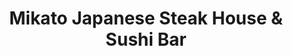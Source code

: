 ---
layout: place
title: "Mikato Japanese Steak House & Sushi Bar"
permalink: /florida/st-augustine/mikato-japanese-steak-house-sushi-bar.html
stateAbbr: FL
stateName: Florida
cityName: St. Augustine
seo:
  name: "Mikato Japanese Steak House & Sushi Bar"
  type: Restaurant
  links: null
description: "Casual eatery with hibachi meals cooked by teppanyaki chefs & other Japanese staples, plus a bar. Mikato Japanese Steak House & Sushi Bar serves delicious sushi in St. Augustine, Florida. Try fresh Japanese dishes for a great dining experience. Available for, delivery."
place_id: ChIJG2t4yvYn5IgRVyKGzXpNv00
photos:
  - name: >-
      places/ChIJG2t4yvYn5IgRVyKGzXpNv00/photos/AeeoHcINo7brMdGdrFZyEpxBCq0r0B-tLEHuOyaErNH0JiekGOo05btb4gvhFoM8HAbjKyGNIiKxXdDhxC3PBDPoqxVb4CX4ANWl4XSOM6VC08hz8OCKz8CoIY8t6iDcGv-Aq9SUDQVFY68SblQlbcGIlUbpoyfp2dUCCOgLEjnGSSpZGjVGalioVlE-ES-Te_BHqQ8rg99xnKbEJRtdtmlF91maeDbQap0zmo2enQQCpxsT7BqQq4nOhdhgzVByTa_5LrywhVS7GgZDuyEUnVQsCXqBSLbxzG4HpXzTRFkQPSHvJUSDFxjEoxnek441a8FFEDUeuEdOLTQRgvDWYBLRUB6hQTrPqCo0b4WuzKmCPV5iA1GPiB2rRZs3v7WtIyMW70bOQjMBJiIEJX19pwBOesOUUos95SiVIRPvEiJpoRg
    widthPx: 3024
    heightPx: 3024
    authorAttributions:
      - displayName: Phia Velasquez
        uri: https://maps.google.com/maps/contrib/115768892071259329924
        photoUri: >-
          https://lh3.googleusercontent.com/a-/ALV-UjUDP1VjFX9n4jUWvNXE4u9wwQFnKo0BJstXoec-0msp1nWosSM=s100-p-k-no-mo
    flagContentUri: >-
      https://www.google.com/local/imagery/report/?cb_client=maps_api_places.places_api&image_key=!1e10!2sCIHM0ogKEICAgIDu67TeWw&hl=en-US
    googleMapsUri: >-
      https://www.google.com/maps/place//data=!3m4!1e2!3m2!1sCIHM0ogKEICAgIDu67TeWw!2e10!4m2!3m1!1s0x88e427f6ca786b1b:0x4dbf4d7acd862257
  - name: >-
      places/ChIJG2t4yvYn5IgRVyKGzXpNv00/photos/AeeoHcJr93Txc8KVGmgkO8LU_g3AQWenY_rspJdZw3lff63Qy7a1hnW40P8X0BTiyITFtTy0SRC0BLGhvLM13aTLL-Fi6cgiNvgGPxSlzPbCOFUf9TNVDsK9hFiTQoGnfzBytJbutvZ5B_FDqWqEXR7OYs6-s3v9Y5AtbAamxhflhIAVpvV5vgR8UDl4qEV4h1Z39xtxrQLKIStFO0FMacuAcFiSp8dkbzWNdMMSilrPzJ046cK5hcSVTb9xEh_99xNezMiCxTk1-nm5ukp57YdK4irnEIXFOHzPTokxwbrx1RrrddHRuVmtYE5AyrO_ZGEsAdR4JGcaiWfNNAelT2zIpzPT2YGWFGQ5X7UvfBTmM-a0dEs6iXy9Q6lObKIlan3Gx09Or6pt6_bTBt8NZ8tGRFK-nJjMp9Ww3YAso66LLJjiFg
    widthPx: 3024
    heightPx: 4032
    authorAttributions:
      - displayName: Jameson P
        uri: https://maps.google.com/maps/contrib/106808183886314462277
        photoUri: >-
          https://lh3.googleusercontent.com/a-/ALV-UjWGEcXW2_oYMDpxcN7Rk4LpWdMGquGu5ah732yLB1NX1VuLc0sP=s100-p-k-no-mo
    flagContentUri: >-
      https://www.google.com/local/imagery/report/?cb_client=maps_api_places.places_api&image_key=!1e10!2sCIHM0ogKEICAgID79LKBBg&hl=en-US
    googleMapsUri: >-
      https://www.google.com/maps/place//data=!3m4!1e2!3m2!1sCIHM0ogKEICAgID79LKBBg!2e10!4m2!3m1!1s0x88e427f6ca786b1b:0x4dbf4d7acd862257
  - name: >-
      places/ChIJG2t4yvYn5IgRVyKGzXpNv00/photos/AeeoHcKD5VO82H1YIsqT4RTe7Qng2Wx9lJgCrh47IXPmju3YvH9L82j3fNGN7JVqIo3HxdMAHXiz8TzNtC5nxgFMGJtghUdOKBlIXuz2NLOPKnPL5gLEsCVMbHw6jeKZA20VdN1bRIibJWghk7EUafPGy57rEowDRrwxrHtEonT1MFvJsXQthl_GVStwDjQ2uiAHzYQAJ58aFAPTedU2tfq7eUK2WltPyo1O_QuasGGrrzq1T_OZEKJlQwy3mVR0Xu9bi_tElt4xNX4VSMP7uxKAZ_uVsj2m5fq1D2tgS_7RhUQ9eq2X_hNAV4lKtX16G3kv-8ZVlNexciPrRACgUHQIIy5mgdWiKKPX9JL5a-i6_aOo1ThLiA2yK_WMrTreZgMDXKIg5-Ftlgkq8H3Y6vH3nNXJ18LznzI_6Q1kaDxzbLg
    widthPx: 4000
    heightPx: 3000
    authorAttributions:
      - displayName: Al Cabrera
        uri: https://maps.google.com/maps/contrib/111243604611690518858
        photoUri: >-
          https://lh3.googleusercontent.com/a-/ALV-UjXuZodtatYSSEBRopLkHbh1dUCoMhW4RANnhvflBQENoW5t_FJp=s100-p-k-no-mo
    flagContentUri: >-
      https://www.google.com/local/imagery/report/?cb_client=maps_api_places.places_api&image_key=!1e10!2sCIHM0ogKEICAgICH-8iiUw&hl=en-US
    googleMapsUri: >-
      https://www.google.com/maps/place//data=!3m4!1e2!3m2!1sCIHM0ogKEICAgICH-8iiUw!2e10!4m2!3m1!1s0x88e427f6ca786b1b:0x4dbf4d7acd862257
  - name: >-
      places/ChIJG2t4yvYn5IgRVyKGzXpNv00/photos/AeeoHcImML7-bw9SvKXEAG3oDAbnvPJxngC6foiQds38geJlQQ_6ESmYE2tbaVso49yZDl-9_psn3tAogPEpeL8FHCtrMeHgtrb3-4dEz3CbcP0r6oSu_5b4VQMzMIJ5XZbNpcNNlGZ21x7KvqoaeI0MuVQns8RwrF6W7aL5Q-cwn0ZiBc6tXuHH0zXHtL8lXYMfgCZmEIpj70Dx2xMns6HBXcwXi7SZ0PvGnP-RnEVKpkxq_RqFUnGVWCszNRgVQjU_LhlDGil0quzuJY4FTlBLIdxocybNjEZfWIqyk5P-ZBdItaNw0MtkrKXipBScov4Diyd5BYSeVi0moYHwnKYoAuew0YeVJcAuMkTcGWEmm1aEhLWmk4otH6Y0zN769qWdAhuv8_ZqsjdwHvbWklPJ6m-mVIk6Be0y73pis21ceakCAHIG
    widthPx: 3600
    heightPx: 4800
    authorAttributions:
      - displayName: Carol Davis
        uri: https://maps.google.com/maps/contrib/112374760952534816616
        photoUri: >-
          https://lh3.googleusercontent.com/a-/ALV-UjWjd30QPXbKXeVrDUF9Dl55YPeYgYLUGl9bq-2F0dAbqqEog9iqiA=s100-p-k-no-mo
    flagContentUri: >-
      https://www.google.com/local/imagery/report/?cb_client=maps_api_places.places_api&image_key=!1e10!2sCIHM0ogKEICAgIDnhJ2k5wE&hl=en-US
    googleMapsUri: >-
      https://www.google.com/maps/place//data=!3m4!1e2!3m2!1sCIHM0ogKEICAgIDnhJ2k5wE!2e10!4m2!3m1!1s0x88e427f6ca786b1b:0x4dbf4d7acd862257
  - name: >-
      places/ChIJG2t4yvYn5IgRVyKGzXpNv00/photos/AeeoHcLtfSpJiZCw5wrBAdr6awvQYF_5N9EsxtfOlgSX1Cwls3EGdvLYraGsONs9Rc4f0kypva9huO2q1b8MEX5fXj7GFuHLS9AAHt1snAPlm1qFaJwi-iN4lXoqomjPm0ueRiLORz7Ta_BJ7NBsWdy4p7qWjP5QzVTVMzHW4UbpHt-PBOeIeZqB5x1wdCdzK7g_mgIfy-CYiJILv3QHDLdAUShapUkOsHME-LT9oz6WS5YtNObyT8M6iiQjWvsP_WPxUnA9YZvlEpJoyYuuImiz4S2n2jOn4zzuO0Hy8dOy3YLgi8Tql-o9xn0EFfb0LnPbrrKiWRb_BJASjiLntF2CbDmRNLSUMU5W7FRyxqtQEJFW0bNZkICB2856mZcwYCx4MKdTal07KM-3TvWOcgxGew4_N4PLFGpl2Xte332djupsRQ
    widthPx: 4800
    heightPx: 3600
    authorAttributions:
      - displayName: Carol Davis
        uri: https://maps.google.com/maps/contrib/112374760952534816616
        photoUri: >-
          https://lh3.googleusercontent.com/a-/ALV-UjWjd30QPXbKXeVrDUF9Dl55YPeYgYLUGl9bq-2F0dAbqqEog9iqiA=s100-p-k-no-mo
    flagContentUri: >-
      https://www.google.com/local/imagery/report/?cb_client=maps_api_places.places_api&image_key=!1e10!2sCIHM0ogKEICAgIDnhJ2kVw&hl=en-US
    googleMapsUri: >-
      https://www.google.com/maps/place//data=!3m4!1e2!3m2!1sCIHM0ogKEICAgIDnhJ2kVw!2e10!4m2!3m1!1s0x88e427f6ca786b1b:0x4dbf4d7acd862257
  - name: >-
      places/ChIJG2t4yvYn5IgRVyKGzXpNv00/photos/AeeoHcJq4t9QvejN9Td5ZkjcI53DMCCkVtttJ6_RemtHxCg6f7dHy6okwdhpr2OBU6KUuzdYVgv4P8n_qeqp2h18kg8CzfFfu26CS0ummbGwPnd2kixJdLamQ-szL37PLwxTvD5ao6k62NDWX4MxGny3l_xuoRVVPCm06z8Dv1lgfuk7bI7XBSGR5W0Amaf86AGPp6MPSWie7CoheQwg9o4sgmbkyXe1FL70GLo8ealYNDmCXQRgOfSEZM1V8gaaV5s8mP5esk3-X9h-fmrszHZ2nA8mFCxTNg_IavS67FjTox1FBZZV3ENysoujqmITXdNh-s2cXC2Gm_uKTkGFnoYX4LwSfVFv2bRKsNI17FWlM5sHQ_DHPPhAVQKpSRjbIhGV5_ZJ1eSH-ADjkF6Pa9emt2xmcnAYY8pyLrTyD8JTPzx7cg
    widthPx: 4016
    heightPx: 3008
    authorAttributions:
      - displayName: Looking Lost
        uri: https://maps.google.com/maps/contrib/113409521871465676451
        photoUri: >-
          https://lh3.googleusercontent.com/a-/ALV-UjWh4FXljyaD5eLSeTyk4S4FKoRR2VQCg_m5dnr6RKbs_pNT9GtPQA=s100-p-k-no-mo
    flagContentUri: >-
      https://www.google.com/local/imagery/report/?cb_client=maps_api_places.places_api&image_key=!1e10!2sCIHM0ogKEICAgID40J3_Uw&hl=en-US
    googleMapsUri: >-
      https://www.google.com/maps/place//data=!3m4!1e2!3m2!1sCIHM0ogKEICAgID40J3_Uw!2e10!4m2!3m1!1s0x88e427f6ca786b1b:0x4dbf4d7acd862257
  - name: >-
      places/ChIJG2t4yvYn5IgRVyKGzXpNv00/photos/AeeoHcJ100OtCYE7mjleG1hrAmD1oc9Sv55spgenLcnuCAhZI6kVV6czsnxpL-zk0Bbx0pnv4Km4HT8LIAS65lCzYF6yzAvkfOcF-UczxK5SzZw6e9LSSE_HjX9_bi7AeqUigBQZVhJfY5A56BvBNFwky62Bs1-fessJvzzJG0mJca7SjduYNi7AMPmS_UNIbARRXKv-ng5Npnm1v5zWZeL7QYivxVCe35PwkbnN5nw_POBBIUEG2zPs4mDZRw-bYaXmcVkmokALKZsr63fdKUVxymeaDl1jpy61Yxhr6ZXY84Y1Kph8x0n9sfPhyEnuvLccw9r6XObFzIFRwSxjtafRf6RdqNsqCSQS6PSKQ8dQlSqyI1nfIJJeW5UoyHroYKf9dLzs4s6s3wG4EU2EsCIrTdI-2tR7q4S4vMLeHGc54UDN3Q
    widthPx: 4800
    heightPx: 3600
    authorAttributions:
      - displayName: Carol Davis
        uri: https://maps.google.com/maps/contrib/112374760952534816616
        photoUri: >-
          https://lh3.googleusercontent.com/a-/ALV-UjWjd30QPXbKXeVrDUF9Dl55YPeYgYLUGl9bq-2F0dAbqqEog9iqiA=s100-p-k-no-mo
    flagContentUri: >-
      https://www.google.com/local/imagery/report/?cb_client=maps_api_places.places_api&image_key=!1e10!2sCIHM0ogKEICAgIDnhJ2kFw&hl=en-US
    googleMapsUri: >-
      https://www.google.com/maps/place//data=!3m4!1e2!3m2!1sCIHM0ogKEICAgIDnhJ2kFw!2e10!4m2!3m1!1s0x88e427f6ca786b1b:0x4dbf4d7acd862257
  - name: >-
      places/ChIJG2t4yvYn5IgRVyKGzXpNv00/photos/AeeoHcLlA5gxETSkn2qjH6Iot4Z0q8Uvi04XEg0IQiamColBGauTVtrUm0VgtxU_VHLOdA4j37wE2Qz87mZnH6boH_M1r0zH8GJKp4aM6uBBkRgOEQVgAhn1jGjZ5_Ric-jeXag4AGbp70xpsO5JfFPxtcEKLjkvRBCeslQzXOTZ4t5IUVHHXqvhUhay1X98mlFIRBynGiOmVxfN6RF7_cBe8UMg-WrUFeHTGelJufV96NCufyWbJzYg6JPYhgtEpQPjeahNKwkGj81AHv5dOdejlV5b7mwgXOC00Ji6F2A_cPEuyQmVHSNMCDQJNBG8ICr_fKybD9n-_wmSJNym0RWLfl7SOMshUj29KsVBMOSJBYTAOWZGQb7myqGvyhFiSO_zqHUinVKYzf6cHvQD8nlyqPW_hXIaV2LB_ra_JB70UpfPdhU
    widthPx: 4032
    heightPx: 3024
    authorAttributions:
      - displayName: Jax Sean
        uri: https://maps.google.com/maps/contrib/117811551691510631304
        photoUri: >-
          https://lh3.googleusercontent.com/a-/ALV-UjXy2B_ICTHKtMh4X74XF8X6pg-WYj0HjgxdtSlpjWPeQmRXhjAnBA=s100-p-k-no-mo
    flagContentUri: >-
      https://www.google.com/local/imagery/report/?cb_client=maps_api_places.places_api&image_key=!1e10!2sCIHM0ogKEICAgIC1sOy0ywE&hl=en-US
    googleMapsUri: >-
      https://www.google.com/maps/place//data=!3m4!1e2!3m2!1sCIHM0ogKEICAgIC1sOy0ywE!2e10!4m2!3m1!1s0x88e427f6ca786b1b:0x4dbf4d7acd862257
  - name: >-
      places/ChIJG2t4yvYn5IgRVyKGzXpNv00/photos/AeeoHcK34TS4bFjMC3dd5YUlcnfgWD-YKNXisx_dqHK-EiH4g_lLoSq3mxft9HA4Gi_9iQR-oaxRC1Q3xik3IjRnjLe5yWHeW06DjVu3rAHpzZUJwnBftQaCV8WvYrH6QpFu4fMcyo-5aOcbYomoZdpURW-8KbZDPnJkwCk21xSr-dexzSP69-BegME8G67gNc-mtvdGI86C22Um7JiWgKvQ7LAbvjs2Vq3q4jzDKOIRZTWEm73l0V-ai-rMoh742OPoLKAvWU9-xCgxlGdF8k6UJ9bk9LjvJsJ_8rI7qncpiH3ARr2EXmyXPQ5fWimx_8sYQ0xyLG1a0G2jBMYjBWVcqNaRhUoPhqMIFW15zWt7ztZhZ4K4GWHvRGJSPlREfip_xZO2rHqlXi1fD55iWWIvcSum92HX_KLoesvkytlDKTCMf1D0
    widthPx: 3024
    heightPx: 3024
    authorAttributions:
      - displayName: Phia Velasquez
        uri: https://maps.google.com/maps/contrib/115768892071259329924
        photoUri: >-
          https://lh3.googleusercontent.com/a-/ALV-UjUDP1VjFX9n4jUWvNXE4u9wwQFnKo0BJstXoec-0msp1nWosSM=s100-p-k-no-mo
    flagContentUri: >-
      https://www.google.com/local/imagery/report/?cb_client=maps_api_places.places_api&image_key=!1e10!2sCIHM0ogKEICAgIDu67TewwE&hl=en-US
    googleMapsUri: >-
      https://www.google.com/maps/place//data=!3m4!1e2!3m2!1sCIHM0ogKEICAgIDu67TewwE!2e10!4m2!3m1!1s0x88e427f6ca786b1b:0x4dbf4d7acd862257
  - name: >-
      places/ChIJG2t4yvYn5IgRVyKGzXpNv00/photos/AeeoHcIPo0F9QWmQCN2fR162jrcOMVpckVRRSbBb30rFNH7bw7PmeBUn3WMTRFQdlKeNG9YauU8juwhnrJ2PnBMuwm93NVeaCil9jfPmBrVCph34blGIGqXELZG737XoR_zZNWyoDOTqRhD101DkNUboQaiUmGkV_rtyvHHMexdpcdKHPnCLfaK2CLyeupcHnTeo9R8nofMEAB0C2Ak_fsISeN6L7yEATnyS53pN6pltv6xKFIM__lApLwf2pCiZZ7k7jBaybFOJWsG8uqTmaq74UJTxoSAZ3eNExfDkYJJJdCLBEV01xCOw4xXvndK1JWY76KCD1c-Vuy9r0Zx2YVMrvN5Fq_8ZyuFRItozFLUrEoIV2-5qqg1QulF1Cr3Zs3ro1OCqcwEpAzld8oiUnso5jIdobrluK_Vby9dRANyfDxM
    widthPx: 3000
    heightPx: 4000
    authorAttributions:
      - displayName: Sarah Laine
        uri: https://maps.google.com/maps/contrib/117983938226332640260
        photoUri: >-
          https://lh3.googleusercontent.com/a/ACg8ocJpfpbDV-B0ucuyvIH6gcHBUl_FXfNjtP7foSGUQ2GJYitzZw=s100-p-k-no-mo
    flagContentUri: >-
      https://www.google.com/local/imagery/report/?cb_client=maps_api_places.places_api&image_key=!1e10!2sCIHM0ogKEICAgICb9NuOBw&hl=en-US
    googleMapsUri: >-
      https://www.google.com/maps/place//data=!3m4!1e2!3m2!1sCIHM0ogKEICAgICb9NuOBw!2e10!4m2!3m1!1s0x88e427f6ca786b1b:0x4dbf4d7acd862257
address: 1092 S Ponce De Leon Blvd, St. Augustine, FL 32084, USA
street: 1092 S Ponce De Leon Blvd
city: St. Augustine
state: FL
zip: '32084'
country: USA
neighborhood: null
latitude: '29.879011'
longitude: '-81.325255'
accessibility_options:
  wheelchairAccessibleParking: true
  wheelchairAccessibleSeating: true
business_status: OPERATIONAL
name: Mikato Japanese Steak House & Sushi Bar
google_maps_links:
  directionsUri: >-
    https://www.google.com/maps/dir//''/data=!4m7!4m6!1m1!4e2!1m2!1m1!1s0x88e427f6ca786b1b:0x4dbf4d7acd862257!3e0
  placeUri: https://maps.google.com/?cid=5602281651301655127
  writeAReviewUri: >-
    https://www.google.com/maps/place//data=!4m3!3m2!1s0x88e427f6ca786b1b:0x4dbf4d7acd862257!12e1
  reviewsUri: >-
    https://www.google.com/maps/place//data=!4m4!3m3!1s0x88e427f6ca786b1b:0x4dbf4d7acd862257!9m1!1b1
  photosUri: >-
    https://www.google.com/maps/place//data=!4m3!3m2!1s0x88e427f6ca786b1b:0x4dbf4d7acd862257!10e5
primary_type: Japanese Restaurant
opening_hours:
  regular: null
  current: null
secondary_opening_hours:
  regular:
    weekdayDescriptions: null
    type: null
  current:
    weekdayDescriptions: null
    type: null
phone: (904) 824-7064
price_level: PRICE_LEVEL_EXPENSIVE
price_range: $20 &ndash; $30
rating: '4.5'
rating_count: 699
website: null
reviews:
  - name: >-
      places/ChIJG2t4yvYn5IgRVyKGzXpNv00/reviews/ChZDSUhNMG9nS0VJQ0FnSURuaEoya0p3EAE
    relativePublishTimeDescription: 6 months ago
    rating: 4
    text:
      text: >-
        Mikato in St. Augustine Beach is your typical Japanese Steak House.


        What we ate - Chef’s Special (lobster, shrimp and scallops), chicken &
        filet hibachi, Amazing Roll sushi.


        Pros - restaurant was clean. Service was excellent. Soup was 10/10 -
        very flavorful. My husband said the Chef’s special was very good, and he
        said the Amazing Roll was one of the best sushi rolls he’s *ever* had.
        Filet was tender.


        Cons - neither one of us liked the salad dressing (they have ginger and
        mayonnaise…we didn’t like either). I didn’t like the yum yum (white)
        sauce. I like a sweet yum yum sauce, but theirs was not sweet at all.


        Mixed feelings - the food coming off the hibachi grill did not have much
        flavor. My husband liked that because he likes the taste of the seafood
        without strong sauces. I didn’t like it as much for my filet and
        chicken. Usually when we eat hibachi, if I don’t like the flavor or if
        there isn’t much flavor, I just use the Yum Yum sauce and it’s all good.
        However, because I didn’t like their sauce, it didn’t help me tonight. I
        added soy sauce to my rice which made it somewhat better, but fairly
        bland overall. We have a Japanese Steak House back home that’s my
        favorite. I always compare others to it. Mikato didn’t  measure up, but
        I’m still giving four stars for the soup, sushi, Chef’s Special and
        service.
      languageCode: en
    originalText:
      text: >-
        Mikato in St. Augustine Beach is your typical Japanese Steak House.


        What we ate - Chef’s Special (lobster, shrimp and scallops), chicken &
        filet hibachi, Amazing Roll sushi.


        Pros - restaurant was clean. Service was excellent. Soup was 10/10 -
        very flavorful. My husband said the Chef’s special was very good, and he
        said the Amazing Roll was one of the best sushi rolls he’s *ever* had.
        Filet was tender.


        Cons - neither one of us liked the salad dressing (they have ginger and
        mayonnaise…we didn’t like either). I didn’t like the yum yum (white)
        sauce. I like a sweet yum yum sauce, but theirs was not sweet at all.


        Mixed feelings - the food coming off the hibachi grill did not have much
        flavor. My husband liked that because he likes the taste of the seafood
        without strong sauces. I didn’t like it as much for my filet and
        chicken. Usually when we eat hibachi, if I don’t like the flavor or if
        there isn’t much flavor, I just use the Yum Yum sauce and it’s all good.
        However, because I didn’t like their sauce, it didn’t help me tonight. I
        added soy sauce to my rice which made it somewhat better, but fairly
        bland overall. We have a Japanese Steak House back home that’s my
        favorite. I always compare others to it. Mikato didn’t  measure up, but
        I’m still giving four stars for the soup, sushi, Chef’s Special and
        service.
      languageCode: en
    authorAttribution:
      displayName: Carol Davis
      uri: https://www.google.com/maps/contrib/112374760952534816616/reviews
      photoUri: >-
        https://lh3.googleusercontent.com/a-/ALV-UjWjd30QPXbKXeVrDUF9Dl55YPeYgYLUGl9bq-2F0dAbqqEog9iqiA=s128-c0x00000000-cc-rp-mo-ba3
    publishTime: '2024-10-03T05:19:30.354130Z'
    flagContentUri: >-
      https://www.google.com/local/review/rap/report?postId=ChZDSUhNMG9nS0VJQ0FnSURuaEoya0p3EAE&d=17924085&t=1
    googleMapsUri: >-
      https://www.google.com/maps/reviews/data=!4m6!14m5!1m4!2m3!1sChZDSUhNMG9nS0VJQ0FnSURuaEoya0p3EAE!2m1!1s0x88e427f6ca786b1b:0x4dbf4d7acd862257
  - name: >-
      places/ChIJG2t4yvYn5IgRVyKGzXpNv00/reviews/ChdDSUhNMG9nS0VJQ0FnSURmb3JUaXdnRRAB
    relativePublishTimeDescription: 3 months ago
    rating: 5
    text:
      text: >-
        Delightful, our server was extremely funny! Food was excellent,
        plentiful, and the service was fast! Highly recommend.
      languageCode: en
    originalText:
      text: >-
        Delightful, our server was extremely funny! Food was excellent,
        plentiful, and the service was fast! Highly recommend.
      languageCode: en
    authorAttribution:
      displayName: Michele Myrtle
      uri: https://www.google.com/maps/contrib/111871852380409940809/reviews
      photoUri: >-
        https://lh3.googleusercontent.com/a-/ALV-UjUgUXcLnS748yxqSY0lozBY0CvE8sws7Ux56hV9eyvHtRbSEcpfZg=s128-c0x00000000-cc-rp-mo-ba4
    publishTime: '2025-01-05T01:15:45.564332Z'
    flagContentUri: >-
      https://www.google.com/local/review/rap/report?postId=ChdDSUhNMG9nS0VJQ0FnSURmb3JUaXdnRRAB&d=17924085&t=1
    googleMapsUri: >-
      https://www.google.com/maps/reviews/data=!4m6!14m5!1m4!2m3!1sChdDSUhNMG9nS0VJQ0FnSURmb3JUaXdnRRAB!2m1!1s0x88e427f6ca786b1b:0x4dbf4d7acd862257
  - name: >-
      places/ChIJG2t4yvYn5IgRVyKGzXpNv00/reviews/ChZDSUhNMG9nS0VJQ0FnSUNCOWFUOWVnEAE
    relativePublishTimeDescription: 2 years ago
    rating: 4
    text:
      text: >-
        A little expensive and very busy with wait almost 2 hrs. The food was
        great but no noodles included with hibachi only rice and although
        quantity was good it was more expensive than some of the other hibachi
        places nearby. The hibachi show was also a bit lackluster. Not as many
        tricks specially since we had a party of kids excited for a lot more
        than just volcano. It's not a bad place and  food was good but between
        the price, wait and show I would honestly go somewhere first. Otherwise
        it's a solid choice for hibachi and Japanese steakhouse.
      languageCode: en
    originalText:
      text: >-
        A little expensive and very busy with wait almost 2 hrs. The food was
        great but no noodles included with hibachi only rice and although
        quantity was good it was more expensive than some of the other hibachi
        places nearby. The hibachi show was also a bit lackluster. Not as many
        tricks specially since we had a party of kids excited for a lot more
        than just volcano. It's not a bad place and  food was good but between
        the price, wait and show I would honestly go somewhere first. Otherwise
        it's a solid choice for hibachi and Japanese steakhouse.
      languageCode: en
    authorAttribution:
      displayName: Igor Vieira
      uri: https://www.google.com/maps/contrib/107389733994702235848/reviews
      photoUri: >-
        https://lh3.googleusercontent.com/a-/ALV-UjVKM1PmAFf_EEp4d6tRbPRPLAgrXRaig4KbdyDrO5aYTDuKcOHPAQ=s128-c0x00000000-cc-rp-mo-ba6
    publishTime: '2022-12-31T19:26:33.332002Z'
    flagContentUri: >-
      https://www.google.com/local/review/rap/report?postId=ChZDSUhNMG9nS0VJQ0FnSUNCOWFUOWVnEAE&d=17924085&t=1
    googleMapsUri: >-
      https://www.google.com/maps/reviews/data=!4m6!14m5!1m4!2m3!1sChZDSUhNMG9nS0VJQ0FnSUNCOWFUOWVnEAE!2m1!1s0x88e427f6ca786b1b:0x4dbf4d7acd862257
  - name: >-
      places/ChIJG2t4yvYn5IgRVyKGzXpNv00/reviews/ChdDSUhNMG9nS0VJQ0FnSUR2MjlmMHNnRRAB
    relativePublishTimeDescription: 3 months ago
    rating: 5
    text:
      text: >-
        By his request, we had our son's 12 year old birthday here and it was a
        great experience. Not only was the service excellent, and the food
        delicious, but the chef made the night memorable with the show he put
        on.


        We had a super fun night to remember, lots of laughter and full bellies.
        Thanks Mikato!
      languageCode: en
    originalText:
      text: >-
        By his request, we had our son's 12 year old birthday here and it was a
        great experience. Not only was the service excellent, and the food
        delicious, but the chef made the night memorable with the show he put
        on.


        We had a super fun night to remember, lots of laughter and full bellies.
        Thanks Mikato!
      languageCode: en
    authorAttribution:
      displayName: Dan Wilson
      uri: https://www.google.com/maps/contrib/107282525630603699961/reviews
      photoUri: >-
        https://lh3.googleusercontent.com/a-/ALV-UjURsXfz3gxIWQl1z0GeYv2-bak5--Ae-iFzUQJSjHofMGGu2og=s128-c0x00000000-cc-rp-mo-ba4
    publishTime: '2024-12-24T11:29:35.507680Z'
    flagContentUri: >-
      https://www.google.com/local/review/rap/report?postId=ChdDSUhNMG9nS0VJQ0FnSUR2MjlmMHNnRRAB&d=17924085&t=1
    googleMapsUri: >-
      https://www.google.com/maps/reviews/data=!4m6!14m5!1m4!2m3!1sChdDSUhNMG9nS0VJQ0FnSUR2MjlmMHNnRRAB!2m1!1s0x88e427f6ca786b1b:0x4dbf4d7acd862257
  - name: >-
      places/ChIJG2t4yvYn5IgRVyKGzXpNv00/reviews/ChdDSUhNMG9nS0VJQ0FnSUR1NjdUZTFRRRAB
    relativePublishTimeDescription: 2 years ago
    rating: 4
    text:
      text: >-
        It's a local authentic  Japanese Restaurant.  ...

        We enjoyed  our dinner last night.

        The ambiance  was good. It has at least 3 sets of hibachi  grilled  that
        sit 10-12 people times 2 grilled per set. price was good too about $33
        plus drinks and tips.

        The entertainment  was  just okay. Needs improvement.  ...

        But the food was delicious. It's tasty and perfectly cooked. ...

        We encountered some regulars. They been coming  for 10 years.

        They saw how the restaurant expand and some history of the chefs.  They
        also said it's been running  for 30 years.  ...

        We had a wonderful dinner and met some regulars. ...
      languageCode: en
    originalText:
      text: >-
        It's a local authentic  Japanese Restaurant.  ...

        We enjoyed  our dinner last night.

        The ambiance  was good. It has at least 3 sets of hibachi  grilled  that
        sit 10-12 people times 2 grilled per set. price was good too about $33
        plus drinks and tips.

        The entertainment  was  just okay. Needs improvement.  ...

        But the food was delicious. It's tasty and perfectly cooked. ...

        We encountered some regulars. They been coming  for 10 years.

        They saw how the restaurant expand and some history of the chefs.  They
        also said it's been running  for 30 years.  ...

        We had a wonderful dinner and met some regulars. ...
      languageCode: en
    authorAttribution:
      displayName: Phia Velasquez
      uri: https://www.google.com/maps/contrib/115768892071259329924/reviews
      photoUri: >-
        https://lh3.googleusercontent.com/a-/ALV-UjUDP1VjFX9n4jUWvNXE4u9wwQFnKo0BJstXoec-0msp1nWosSM=s128-c0x00000000-cc-rp-mo-ba7
    publishTime: '2022-08-29T22:42:44.515480Z'
    flagContentUri: >-
      https://www.google.com/local/review/rap/report?postId=ChdDSUhNMG9nS0VJQ0FnSUR1NjdUZTFRRRAB&d=17924085&t=1
    googleMapsUri: >-
      https://www.google.com/maps/reviews/data=!4m6!14m5!1m4!2m3!1sChdDSUhNMG9nS0VJQ0FnSUR1NjdUZTFRRRAB!2m1!1s0x88e427f6ca786b1b:0x4dbf4d7acd862257
parking_options:
  freeParkingLot: true
  freeStreetParking: true
payment_options:
  acceptsDebitCards: true
  acceptsCashOnly: false
  acceptsNfc: true
allow_dogs: null
curbside_pickup: null
delivery: true
dine_in: true
good_for_children: true
good_for_groups: true
good_for_sports: false
live_music: null
menu_for_children: true
outdoor_seating: null
reservable: null
restroom: false
serves_beer: false
serves_breakfast: true
serves_brunch: true
serves_cocktails: false
serves_coffee: true
serves_dinner: false
serves_dessert: null
serves_lunch: null
serves_vegetarian_food: true
serves_wine: false
takeout: null
summary: >-
  Casual eatery with hibachi meals cooked by teppanyaki chefs & other Japanese
  staples, plus a bar.

---